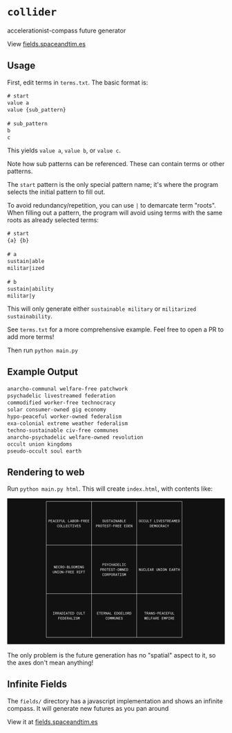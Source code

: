 # `collider`

accelerationist-compass future generator

View [fields.spaceandtim.es](http://fields.spaceandtim.es/)

## Usage

First, edit terms in `terms.txt`. The basic format is:

```
# start
value a
value {sub_pattern}

# sub_pattern
b
c
```

This yields `value a`, `value b`, or `value c`.

Note how sub patterns can be referenced. These can contain terms or other patterns.

The `start` pattern is the only special pattern name; it's where the program selects the initial pattern to fill out.

To avoid redundancy/repetition, you can use `|` to demarcate term "roots". When filling out a pattern, the program will avoid using terms with the same roots as already selected terms:

```
# start
{a} {b}

# a
sustain|able
militar|ized

# b
sustain|ability
militar|y
```

This will only generate either `sustainable military` or `militarized sustainability`.

See `terms.txt` for a more comprehensive example. Feel free to open a PR to add more terms!

Then run `python main.py`

## Example Output

```
anarcho-communal welfare-free patchwork
psychadelic livestreamed federation
commodified worker-free technocracy
solar consumer-owned gig economy
hypo-peaceful worker-owned federalism
exa-colonial extreme weather federalism
techno-sustainable civ-free communes
anarcho-psychadelic welfare-owned revolution
occult union kingdoms
pseudo-occult soul earth
```

## Rendering to web

Run `python main.py html`. This will create `index.html`, with contents like:

![](example.png)

The only problem is the future generation has no "spatial" aspect to it, so the axes don't mean anything!

## Infinite Fields

The `fields/` directory has a javascript implementation and shows an infinite compass. It will generate new futures as you pan around

View it at [fields.spaceandtim.es](http://fields.spaceandtim.es/)
